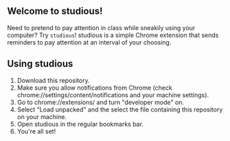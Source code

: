 ## Welcome to studious!
Need to pretend to pay attention in class while sneakily using your computer? Try `studious`! studious is a simple Chrome extension that sends reminders to pay attention at an interval of your choosing.
## Using studious
1. Download this repository.
2. Make sure you allow notifications from Chrome (check chrome://settings/content/notifications and your machine settings).
3. Go to chrome://extensions/ and turn "developer mode" on.
4. Select "Load unpacked" and the select the file containing this repository on your machine.
5. Open studious in the regular bookmarks bar.
6. You're all set!